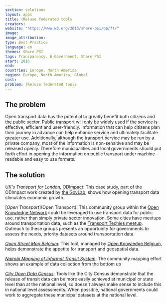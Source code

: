 ```yaml
---
section: solutions
layout: apps
title: (Re)use federated tools
creators: 
website: "https://www.w3.org/2013/share-psi/bp/ft/"
image: 
image_attribution:
type: Best Practice  
language: en
themes: Share PSI
tags: Transparency, E-Government, Share PSI
start: 2016
end: 
countries: Europe, North America
region: Europe, North America, Global
cost: 
problem: (Re)use federated tools
---
```


## The problem
Open transport data has the potential to greatly benefit both citizens and the public sector. Public transport will only be widely used if the service is effective, efficient and user-friendly. Information that can help citizens plan their journey in advance can help enhance service and ultimately facilitate greater use. Additionally, although the transport service may be run by a private company, most of the information is non-sensitive and may be released openly. Therefore municipalities and local governments should put forth effort in opening the information on public transport under machine-readable and easy to use formats.

## The solution
_UK's Transport for London_, [ODImpact](http://odimpact.org/case-united-kingdoms-transport-for-london.html): This case study, part of the ODImpact work created by [the GovLab](thegovlab.org), shows how opening transport data stimulates economic growth.

[_Open Transport_](Open Transport): This community group within the [Open Knowledge Network](https://okfn.org/network/) could be leveraged to use transport data for public use, rather than simply private sector innovation. Some cities have meetups around transportation data, such as the [Transport Techies meetup](https://twitter.com/techiesdc). Outreach to these groups presents an opportunity for governments to assess the needs, priority datasets around transportation data.

[_Open Street Map Belgium_](http://osm.be/): This tool, managed by [Open Knowledge Belgium](http://www.openknowledge.be/), helps demonstrate the appetite for transport and geospatial data.

[_Nairobi Mapping of Informal Transit System_](http://www.wired.com/2015/08/nairobi-got-ad-hoc-bus-system-google-maps/): The community mapping effort shows an example of data collection from the bottom up

[_City Open Data Census_](http://census.okfn.org/): Tools like the City Census demonstrate that the release of transit data can be more easily achieved at municipal or state level than at the national level, so doesn't always make sense to include this in national level assessments. When possible, national governments could work to aggregate these municipal datasets at the national level.

